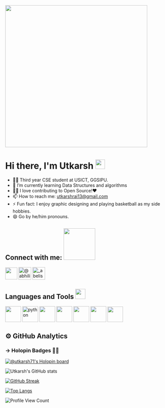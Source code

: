 <img height = 450 src="https://c.tenor.com/2uyENRmiUt0AAAAC/coding.gif"/>

# Hi there, I'm Utkarsh <img src="https://raw.githubusercontent.com/MartinHeinz/MartinHeinz/master/wave.gif" width="30px" style="max-width: 100%; user-select: auto;">
- 👩‍🎓 Third year CSE student at USICT, GGSIPU.
- 🌱 I’m currently learning Data Structures and algorithms
- 👩‍💻 I love contributing to Open Source!❤️
- 📫 How to reach me: utkarshrai13@gmail.com
- ⚡ Fun fact: I enjoy graphic designing and playing basketball as my side hobbies.
- 😄 Go by he/him pronouns.

## Connect with me: <img src="https://raw.githubusercontent.com/ShahriarShafin/ShahriarShafin/main/Assets/handshake.gif" width="100px" style="max-width: 100%; user-select: auto;">
<a href = 'https://www.linkedin.com/in/utkarsh-rai-943777224/'> <img width = '38px' align= 'center' src="https://raw.githubusercontent.com/rahulbanerjee26/githubAboutMeGenerator/main/icons/linked-in-alt.svg"/></a>
<a href="https://medium.com/@utkarshrai13" rel="nofollow"><img align="center" src="https://raw.githubusercontent.com/rahuldkjain/github-profile-readme-generator/master/src/images/icons/Social/medium.svg" alt="@abhilipsasahoo03" height="40" width="40" style="max-width: 100%;"></a>
<a href="https://twitter.com/Utkarsh95113701"><img align="center" src="https://raw.githubusercontent.com/rahuldkjain/github-profile-readme-generator/master/src/images/icons/Social/twitter.svg" alt="_abelisaurus_" height="40" width="40" style="max-width: 100%;"></a>

## Languages and Tools <img src="https://camo.githubusercontent.com/beb64ff21c883e318e4f5db5231c2ba4175705bea1c9249e82a41ab375db4f75/68747470733a2f2f6d65646961322e67697068792e636f6d2f6d656469612f51737347456d706b79454f684243623765312f67697068792e6769663f6369643d656366303565343761306e336769316266716e74716d6f62386739616964316f796a327772336473336d67373030626c267269643d67697068792e676966" width="32px" data-canonical-src="https://media2.giphy.com/media/QssGEmpkyEOhBCb7e1/giphy.gif?cid=ecf05e47a0n3gi1bfqntqmob8g9aid1oyj2wr3ds3mg700bl&amp;rid=giphy.gif" style="max-width: 100%; user-select: auto;">
<p>
<img height=50 src="https://cdn.jsdelivr.net/gh/devicons/devicon/icons/cplusplus/cplusplus-original.svg"/>
 
 <img src="https://camo.githubusercontent.com/4a64e70fd12c123f2af41581a55645355769f126560c77dd7006b743bfe7f007/68747470733a2f2f6d656469612e67697068792e636f6d2f6d656469612f4c4d7439363338644f38646674416a74636f2f67697068792e676966" alt="python" height="50" data-canonical-src="https://media.giphy.com/media/LMt9638dO8dftAjtco/giphy.gif" style="max-width: 100%; display: inline-block;" data-target="animated-image.originalImage">
<img height=50 src="https://cdn.jsdelivr.net/gh/devicons/devicon/icons/html5/html5-original.svg" />
<img height=50 src="https://cdn.jsdelivr.net/gh/devicons/devicon/icons/css3/css3-original.svg" />
<img height=50 src="https://cdn.jsdelivr.net/gh/devicons/devicon/icons/javascript/javascript-original.svg"/>
<img height=50 src="https://cdn.jsdelivr.net/gh/devicons/devicon/icons/git/git-plain.svg"/>
<img height=49 src="https://upload.wikimedia.org/wikipedia/commons/3/33/Figma-logo.svg"/>
<!-- <img height=49 src="https://vectorlogoseek.com/wp-content/uploads/2020/06/figma-vector-logo.png"/> -->
 
</p>

## ⚙️ GitHub Analytics

### → Holopin Badges 👨‍💻

[![@utkarsh71's Holopin board](https://holopin.me/utkarsh71)](https://holopin.io/@utkarsh71)

![Utkarsh's GitHub stats](https://github-readme-stats.vercel.app/api?username=Ultimateutkarsh11&show_icons=true&theme=radical)

[![GitHub Streak](https://github-readme-streak-stats.herokuapp.com?user=Ultimateutkarsh11&theme=radical)](https://git.io/streak-stats)

[![Top Langs](https://github-readme-stats.vercel.app/api/top-langs/?username=Ultimateutkarsh11&layout=compact&theme=tokyonight)](https://github.com/Ultimateutkarsh11/github-readme-stats)

<!--
| <a href="https://github.com/Ultimateutkarsh11/github-readme-stats"><img align="right" src="https://github-readme-stats.vercel.app/api?username=Ultimateutkarsh11&show_icons=true&theme=buefy&hide_border=true&count_private=true" alt="Utkarsh's github stats" /></a> | <a href="https://github.com/Ultimateutkarsh11/github-readme-stats"><img align="right" src="https://github-readme-stats.vercel.app/api/top-langs/?username=Ultimateutkarsh11&layout=compact&theme=buefy&hide_border=true&count_private=true" /></a> |
| ------------- | ------------- |
 -->

![Profile View Count](https://komarev.com/ghpvc/?username=Ultimateutkarsh11)
